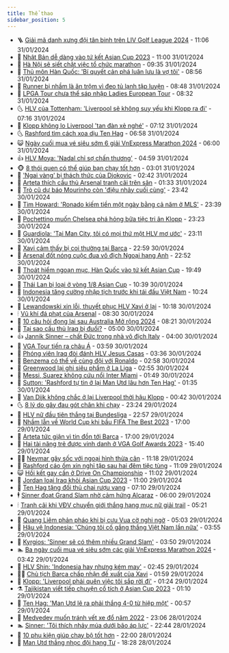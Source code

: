 ```yaml
---
title: Thể thao
sidebar_position: 5
---
```


<!-- vnexpress-the-thao:START -->
- 🪜 [Giải mã danh xưng đội tân binh trên LIV Golf League 2024](https://vnexpress.net/giai-ma-danh-xung-doi-tan-binh-tren-liv-golf-league-2024-4707365.html) - 11:06 31/01/2024
- 🦩 [Nhật Bản dễ dàng vào tứ kết Asian Cup 2023](https://vnexpress.net/nhat-ban-vs-bahrain-4707296.html) - 11:00 31/01/2024
- 🧰 [Hà Nội sẽ siết chặt việc tổ chức marathon](https://vnexpress.net/ha-noi-se-siet-chat-viec-to-chuc-marathon-4707297.html) - 09:35 31/01/2024
- 🤗 [Thủ môn Hàn Quốc: &#39;Bí quyết cản phá luân lưu là vợ tôi&#39;](https://vnexpress.net/thu-mon-han-quoc-bi-quyet-can-pha-luan-luu-la-vo-toi-4707306.html) - 08:56 31/01/2024
- 🥳 [Runner bị nhầm là ăn trộm vì đeo tủ lạnh tập luyện](https://vnexpress.net/runner-bi-nham-la-an-trom-vi-deo-tu-lanh-tap-luyen-4707298.html) - 08:48 31/01/2024
- 🦣 [LPGA Tour chưa thể sáp nhập Ladies European Tour](https://vnexpress.net/lpga-tour-chua-the-sap-nhap-ladies-european-tour-4707288.html) - 08:32 31/01/2024
- 🌜 [HLV của Tottenham: &#39;Liverpool sẽ không suy yếu khi Klopp ra đi&#39;](https://vnexpress.net/hlv-cua-tottenham-liverpool-se-khong-suy-yeu-khi-klopp-ra-di-4707236.html) - 07:16 31/01/2024
- 🫶 [Klopp không lo Liverpool &#39;tan đàn xẻ nghé&#39;](https://vnexpress.net/klopp-khong-lo-liverpool-tan-dan-xe-nghe-4706005.html) - 07:12 31/01/2024
- 🌜 [Rashford tìm cách xoa dịu Ten Hag](https://vnexpress.net/rashford-tim-cach-xoa-diu-ten-hag-4707227.html) - 06:58 31/01/2024
- 😺 [Ngày cuối mua vé siêu sớm 6 giải VnExpress Marathon 2024](https://vnexpress.net/ngay-cuoi-mua-ve-sieu-som-6-giai-vnexpress-marathon-2024-4706642.html) - 06:00 31/01/2024
- 👍 [HLV Moya: &#39;Nadal chỉ sợ chấn thương&#39;](https://vnexpress.net/hlv-moya-nadal-chi-so-chan-thuong-4707148.html) - 04:59 31/01/2024
- 🐵 [8 thói quen có thể giúp bạn chạy tốt hơn](https://vnexpress.net/8-thoi-quen-co-the-giup-ban-chay-tot-hon-4706923.html) - 03:01 31/01/2024
- 💫 [&#39;Ngai vàng&#39; bị thách thức của Djokovic](https://vnexpress.net/ngai-vang-bi-thach-thuc-cua-djokovic-4706890.html) - 02:42 31/01/2024
- 🦆 [Arteta thích cầu thủ Arsenal tranh cãi trên sân](https://vnexpress.net/arteta-thich-cau-thu-arsenal-tranh-cai-tren-san-4707047.html) - 01:33 31/01/2024
- 🙉 [Trò cũ dự báo Mourinho còn &#39;điệu nhảy cuối cùng&#39;](https://vnexpress.net/tro-cu-du-bao-mourinho-con-dieu-nhay-cuoi-cung-4707002.html) - 23:42 30/01/2024
- 📝 [Tim Howard: &#39;Ronado kiếm tiền một ngày bằng cả năm ở MLS&#39;](https://vnexpress.net/tim-howard-ronado-kiem-tien-mot-ngay-bang-ca-nam-o-mls-4706999.html) - 23:39 30/01/2024
- 💯 [Pochettino muốn Chelsea phá hỏng bữa tiệc tri ân Klopp](https://vnexpress.net/pochettino-muon-chelsea-pha-hong-bua-tiec-tri-an-klopp-4707007.html) - 23:23 30/01/2024
- 🌈 [Guardiola: &#39;Tại Man City, tôi có mọi thứ một HLV mơ ước&#39;](https://vnexpress.net/guardiola-tai-man-city-toi-co-moi-thu-mot-hlv-mo-uoc-4707006.html) - 23:11 30/01/2024
- 🦩 [Xavi cảm thấy bị coi thường tại Barca](https://vnexpress.net/xavi-cam-thay-bi-coi-thuong-tai-barca-4707004.html) - 22:59 30/01/2024
- 🐲 [Arsenal đốt nóng cuộc đua vô địch Ngoại hạng Anh](https://vnexpress.net/arsenal-dot-nong-cuoc-dua-vo-dich-ngoai-hang-anh-4706991.html) - 22:52 30/01/2024
- 🌁 [Thoát hiểm ngoạn mục, Hàn Quốc vào tứ kết Asian Cup](https://vnexpress.net/thoat-hiem-ngoan-muc-han-quoc-vao-tu-ket-asian-cup-4706995.html) - 19:49 30/01/2024
- 💯 [Thái Lan bị loại ở vòng 1/8 Asian Cup](https://vnexpress.net/ket-qua-thai-lan-vs-uzbekistan-4706884-tong-thuat.html) - 10:39 30/01/2024
- 🌝 [Indonesia tăng cường nhập tịch trước khi tái đấu Việt Nam](https://vnexpress.net/indonesia-tang-cuong-nhap-tich-truoc-khi-tai-dau-viet-nam-4706935.html) - 10:24 30/01/2024
- 🤖 [Lewandowski xin lỗi, thuyết phục HLV Xavi ở lại](https://vnexpress.net/lewandowski-xin-loi-thuyet-phuc-hlv-xavi-o-lai-4706889.html) - 10:18 30/01/2024
- 🕯 [Vũ khí đá phạt của Arsenal](https://vnexpress.net/vu-khi-da-phat-cua-arsenal-4704328.html) - 08:30 30/01/2024
- 🧰 [10 câu hỏi đọng lại sau Australia Mở rộng 2024](https://vnexpress.net/10-cau-hoi-dong-lai-sau-australia-mo-rong-2024-4706855.html) - 08:21 30/01/2024
- 🥳 [Tại sao cầu thủ Iraq bị đuổi?](https://vnexpress.net/tai-sao-cau-thu-iraq-bi-duoi-4706693.html) - 05:00 30/01/2024
- 👍 [Jannik Sinner – chất Đức trong nhà vô địch Italy](https://vnexpress.net/jannik-sinner-chat-duc-trong-nha-vo-dich-italy-4706721.html) - 04:00 30/01/2024
- 💪 [VGA Tour tiến ra châu Á](https://vnexpress.net/vga-tour-tien-ra-chau-a-4706724.html) - 03:59 30/01/2024
- 👹 [Phóng viên Iraq đòi đánh HLV Jesus Casas](https://vnexpress.net/phong-vien-iraq-doi-danh-hlv-jesus-casas-4701656.html) - 03:36 30/01/2024
- 🧰 [Benzema có thể về cùng đội với Ronaldo](https://vnexpress.net/benzema-co-the-ve-cung-doi-voi-ronaldo-4706636.html) - 02:58 30/01/2024
- 🚀 [Greenwood lại ghi siêu phẩm ở La Liga](https://vnexpress.net/greenwood-lai-ghi-sieu-pham-o-la-liga-4706623.html) - 02:55 30/01/2024
- 🎃 [Messi, Suarez không cứu nổi Inter Miami](https://vnexpress.net/messi-suarez-khong-cuu-noi-inter-miami-4706617.html) - 01:49 30/01/2024
- 🧰 [Sutton: &#39;Rashford tự tin ở lại Man Utd lâu hơn Ten Hag&#39;](https://vnexpress.net/sutton-rashford-tu-tin-o-lai-man-utd-lau-hon-ten-hag-4706618.html) - 01:35 30/01/2024
- 👀 [Van Dijk không chắc ở lại Liverpool thời hậu Klopp](https://vnexpress.net/van-dijk-khong-chac-o-lai-liverpool-thoi-hau-klopp-4706566.html) - 00:42 30/01/2024
- 🌜 [8 lý do gây đau gót chân khi chạy](https://vnexpress.net/8-ly-do-gay-dau-got-chan-khi-chay-4706575.html) - 23:24 29/01/2024
- 🫶 [HLV nữ đầu tiên thắng tại Bundesliga](https://vnexpress.net/hlv-nu-dau-tien-thang-tai-bundesliga-4706573.html) - 22:57 29/01/2024
- 🦄 [Nhầm lẫn về World Cup khi bầu FIFA The Best 2023](https://vnexpress.net/nham-lan-ve-world-cup-khi-bau-fifa-the-best-2023-4706561.html) - 17:00 29/01/2024
- 🥳 [Arteta tức giận vì tin đồn tới Barca](https://vnexpress.net/arteta-tuc-gian-vi-tin-don-toi-barca-4706560.html) - 17:00 29/01/2024
- 🐲 [Hai tài năng trẻ được vinh danh ở VGA Golf Awards 2023](https://vnexpress.net/hai-tai-nang-tre-duoc-vinh-danh-o-vga-golf-awards-2023-4706557.html) - 15:40 29/01/2024
- 🧑‍🏫 [Neymar gây sốc với ngoại hình thừa cân](https://vnexpress.net/neymar-gay-soc-voi-ngoai-hinh-thua-can-4706487.html) - 11:18 29/01/2024
- 🤔 [Rashford cáo ốm xin nghỉ tập sau hai đêm tiệc tùng](https://vnexpress.net/rashford-cao-om-xin-nghi-tap-sau-hai-dem-tiec-tung-4706365.html) - 11:09 29/01/2024
- 😺 [Hồi kết gay cấn ở Drive On Championship](https://vnexpress.net/hoi-ket-gay-can-o-drive-on-championship-4706518.html) - 11:02 29/01/2024
- 💪 [Jordan loại Iraq khỏi Asian Cup 2023](https://vnexpress.net/iraq-vs-jordan-4706499-tong-thuat.html) - 11:00 29/01/2024
- 💼 [Ten Hag tặng đối thủ chai rượu vang](https://vnexpress.net/ten-hag-tang-doi-thu-chai-ruou-vang-4706240.html) - 07:10 29/01/2024
- 🕴 [Sinner đoạt Grand Slam nhờ cảm hứng Alcaraz](https://vnexpress.net/sinner-doat-grand-slam-nho-cam-hung-alcaraz-4706295.html) - 06:00 29/01/2024
- 🕯 [Tranh cãi khi VĐV chuyển giới thắng hạng mục nữ giải trail](https://vnexpress.net/tranh-cai-khi-vdv-chuyen-gioi-thang-hang-muc-nu-giai-trail-4706324.html) - 05:21 29/01/2024
- 📝 [Quang Liêm phản pháo khi bị cựu Vua cờ nghi ngờ](https://vnexpress.net/quang-liem-phan-phao-khi-bi-cuu-vua-co-nghi-ngo-4706277.html) - 05:03 29/01/2024
- 🧐 [Hậu vệ Indonesia: &#39;Chúng tôi cố gắng thắng Việt Nam lần nữa&#39;](https://vnexpress.net/hau-ve-indonesia-chung-toi-co-gang-thang-viet-nam-lan-nua-4706258.html) - 03:55 29/01/2024
- 🙉 [Kyrgios: &#39;Sinner sẽ có thêm nhiều Grand Slam&#39;](https://vnexpress.net/kyrgios-sinner-se-co-them-nhieu-grand-slam-4706268.html) - 03:50 29/01/2024
- 🏊 [Ba ngày cuối mua vé siêu sớm các giải VnExpress Marathon 2024](https://vnexpress.net/ba-ngay-cuoi-mua-ve-sieu-som-cac-giai-vnexpress-marathon-2024-4706105.html) - 03:42 29/01/2024
- 🌊 [HLV Shin: &#39;Indonesia hay nhưng kém may&#39;](https://vnexpress.net/hlv-shin-indonesia-hay-nhung-kem-may-4706215.html) - 02:45 29/01/2024
- 👨‍🏫 [Chủ tịch Barca chấp nhận đề xuất của Xavi](https://vnexpress.net/chu-tich-barca-chap-nhan-de-xuat-cua-xavi-4706145.html) - 01:59 29/01/2024
- 🥷 [Klopp: &#39;Liverpool phải quên việc tôi sắp rời đi&#39;](https://vnexpress.net/klopp-liverpool-phai-quen-viec-toi-sap-roi-di-4706157.html) - 01:24 29/01/2024
- ⚗️ [Tajikistan viết tiếp chuyện cổ tích ở Asian Cup 2023](https://vnexpress.net/tajikistan-viet-tiep-chuyen-co-tich-o-asian-cup-2023-4706136.html) - 01:10 29/01/2024
- 🌮 [Ten Hag: &#39;Man Utd lẽ ra phải thắng 4-0 từ hiệp một&#39;](https://vnexpress.net/ten-hag-man-utd-le-ra-phai-thang-4-0-tu-hiep-mot-4706140.html) - 00:57 29/01/2024
- 🤩 [Medvedev muốn tránh vết xe đổ năm 2022](https://vnexpress.net/medvedev-muon-tranh-vet-xe-do-nam-2022-4706124.html) - 23:06 28/01/2024
- 🏊 [Sinner: &#39;Tôi thích nhảy múa dưới bão áp lực&#39;](https://vnexpress.net/sinner-toi-thich-nhay-mua-duoi-bao-ap-luc-4706121.html) - 22:44 28/01/2024
- 🐎 [10 phụ kiện giúp chạy bộ tốt hơn](https://vnexpress.net/10-phu-kien-giup-chay-bo-tot-hon-4705632.html) - 22:00 28/01/2024
- 💫 [Man Utd thắng nhọc đội hạng Tư](https://vnexpress.net/man-utd-thang-nhoc-doi-hang-tu-4706118.html) - 18:28 28/01/2024<!-- vnexpress-the-thao:END -->
